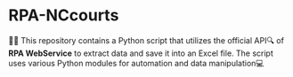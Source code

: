 # RPA-NCcourts
🐍📜 This repository contains a Python script that utilizes the official API🔍 of **RPA WebService** to extract data and save it into an Excel file. The script uses various Python modules for automation and data manipulation💻

